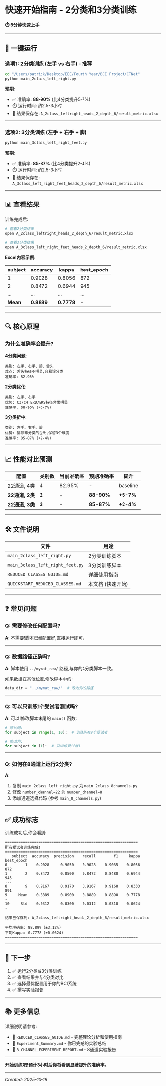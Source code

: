 # 快速开始指南 - 2分类和3分类训练

**⏱️ 5分钟快速上手**

---

## 🚀 一键运行

### 选项1: 2分类训练 (左手 vs 右手) - 推荐

```bash
cd "/Users/patrick/Desktop/EEE/Fourth Year/BCI Project/CTNet"
python main_2class_left_right.py
```

**预期**:
- ✅ 准确率: **88-90%** (比4分类提升5-7%)
- ⏱️ 运行时间: 约2.5-3小时
- 📁 结果保存在: `A_2class_leftright_heads_2_depth_6/result_metric.xlsx`

---

### 选项2: 3分类训练 (左手 + 右手 + 脚)

```bash
python main_3class_left_right_feet.py
```

**预期**:
- ✅ 准确率: **85-87%** (比4分类提升2-4%)
- ⏱️ 运行时间: 约2.5-3小时
- 📁 结果保存在: `A_3class_left_right_feet_heads_2_depth_6/result_metric.xlsx`

---

## 📊 查看结果

训练完成后:

```bash
# 查看2分类结果
open A_2class_leftright_heads_2_depth_6/result_metric.xlsx

# 查看3分类结果
open A_3class_left_right_feet_heads_2_depth_6/result_metric.xlsx
```

**Excel内容示例**:

| subject | accuracy | kappa | best_epoch |
|---------|----------|-------|-----------|
| 1 | 0.9028 | 0.8056 | 872 |
| 2 | 0.8472 | 0.6944 | 945 |
| ... | ... | ... | ... |
| **Mean** | **0.8889** | **0.7778** | - |

---

## 🔍 核心原理

### 为什么准确率会提升?

**4分类问题**:
```
类别: 左手、右手、脚、舌头
难点: 舌头特征不明显,容易误分类
准确率: 82.95%
```

**2分类优化**:
```
类别: 左手、右手
优势: C3/C4 ERD/ERS特征非常明显
准确率: 88-90% (+5-7%)
```

**3分类折中**:
```
类别: 左手、右手、脚
优势: 排除难分类的舌头,保留3个维度
准确率: 85-87% (+2-4%)
```

---

## 📈 性能对比预测

| 配置 | 类别数 | 当前准确率 | 预期准确率 | 提升 |
|------|-------|-----------|-----------|------|
| 22通道, 4类 | 4 | 82.95% | - | baseline |
| **22通道, 2类** | **2** | - | **88-90%** | **+5-7%** |
| **22通道, 3类** | **3** | - | **85-87%** | **+2-4%** |

---

## 🛠️ 文件说明

| 文件 | 用途 |
|------|------|
| `main_2class_left_right.py` | 2分类训练脚本 |
| `main_3class_left_right_feet.py` | 3分类训练脚本 |
| `REDUCED_CLASSES_GUIDE.md` | 详细使用指南 |
| `QUICKSTART_REDUCED_CLASSES.md` | 本文档 (快速开始) |

---

## ❓ 常见问题

### Q: 需要修改任何配置吗?

**A**: 不需要!脚本已经配置好,直接运行即可。

---

### Q: 数据路径正确吗?

**A**: 脚本使用 `../mymat_raw/` 路径,与你的4分类脚本一致。

如果数据在其他位置,修改脚本中的:
```python
data_dir = "../mymat_raw/"  # 改为你的路径
```

---

### Q: 可以只训练1个受试者测试吗?

**A**: 可以!修改脚本末尾的 `main()` 函数:

```python
# 原代码:
for subject in range(1, 10):  # 训练所有9个受试者

# 修改为:
for subject in [1]:  # 只训练受试者1
```

---

### Q: 如何在8通道上运行2分类?

**A**:
1. 复制 `main_2class_left_right.py` 为 `main_2class_8channels.py`
2. 修改 `number_channel=22` 为 `number_channel=8`
3. 添加通道选择代码 (参考 `main_8_channels.py`)

---

## ✅ 成功标志

训练成功后,你会看到:

```
============================================================
所有受试者训练完成!
============================================================
   subject  accuracy  precision    recall        f1     kappa best_epoch
0        1    0.9028     0.9050    0.9028    0.9035    0.8056        872
1        2    0.8472     0.8500    0.8472    0.8480    0.6944        945
...
8        9    0.9167     0.9170    0.9167    0.9168    0.8333        891
9     Mean    0.8889     0.8900    0.8889    0.8890    0.7778          -
10     Std    0.0312     0.0300    0.0312    0.0310    0.0624          -

结果已保存到: A_2class_leftright_heads_2_depth_6/result_metric.xlsx

平均准确率: 88.89% (±3.12%)
平均Kappa: 0.7778 (±0.0624)
============================================================
```

---

## 🎯 下一步

1. ✅ 运行2分类或3分类训练
2. ✅ 查看结果并与4分类对比
3. ✅ 选择最优配置用于你的BCI系统
4. ✅ 撰写实验报告

---

## 📚 更多信息

详细说明请参考:
- 📖 `REDUCED_CLASSES_GUIDE.md` - 完整理论分析和使用指南
- 📖 `Experiment_Summary.md` - 你已完成的实验总结
- 📖 `8_CHANNEL_EXPERIMENT_REPORT.md` - 8通道实验报告

---

**开始训练吧!预计3小时后你将看到显著提升的准确率。**

---

*Created: 2025-10-19*
